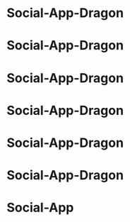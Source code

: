 # Social-App-Dragon
# Social-App-Dragon
# Social-App-Dragon
# Social-App-Dragon
# Social-App-Dragon
# Social-App-Dragon
# Social-App
